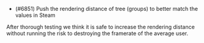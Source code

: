 - (#6851) Push the rendering distance of tree (groups) to better match the values in Steam

After thorough testing we think it is safe to increase the rendering distance without running the risk to destroying the framerate of the average user. 
